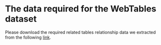 # The data required for the WebTables dataset

Please download the required related tables relationship data we extracted from the following [link](https://drive.google.com/drive/folders/1tTZkrLgwxvpBji6HurqsNlvwroNKSZiq).
